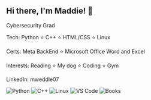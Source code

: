 ## Hi there, I'm Maddie! 👋
Cybersecurity Grad

Tech: Python ⭐ C++ ⭐ HTML/CSS ⭐ Linux

Certs: Meta BackEnd ⭐ Microsoft Office Word and Excel

Interests: Reading ⭐ My dog ⭐ Coding ⭐ Gym

LinkedIn: mweddle07 

![Python](https://img.shields.io/badge/Python-FF69B4?logo=python&logoColor=white)
![C++](https://img.shields.io/badge/C++-violet?logo=cplusplus&logoColor=white)
![Linux](https://img.shields.io/badge/Linux-yellow?logo=linux&logoColor=black)
![VS Code](https://img.shields.io/badge/VS_Code-007ACC?logo=visualstudiocode&logoColor=white)
![Books](https://img.shields.io/badge/Books-pink?logo=bookstack&logoColor=white)


